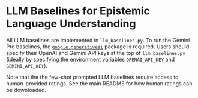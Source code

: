 # LLM Baselines for Epistemic Language Understanding

All LLM baselines are implemented in `llm_baselines.py`. To run the Gemini Pro baselines, the [`google.generativeai`](https://github.com/google-gemini/deprecated-generative-ai-python/tree/v0.8.4?tab=readme-ov-file) package is required. Users should specify their OpenAI and Gemini API keys at the top of `llm_baselines.py` (ideally by specifying the environment variables `OPENAI_API_KEY` and `GEMINI_API_KEY`).

Note that the the few-shot prompted LLM baselines require access to human-provided ratings. See the main README for how human ratings can be downloaded.

